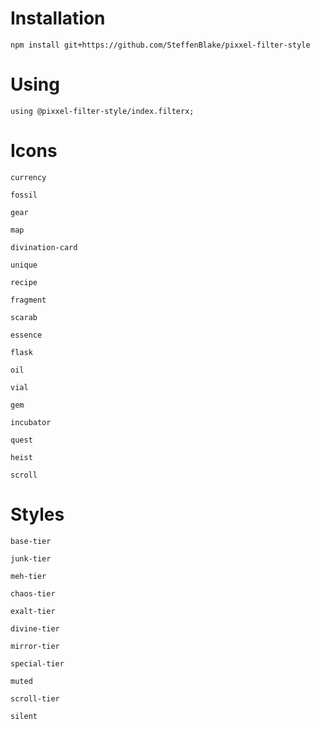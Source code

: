 # Installation

`npm install git+https://github.com/SteffenBlake/pixxel-filter-style`

# Using

`using @pixxel-filter-style/index.filterx;`

# Icons

`currency`

`fossil`

`gear`

`map`

`divination-card`

`unique`

`recipe`

`fragment`

`scarab`

`essence`

`flask`

`oil`

`vial`

`gem`

`incubator`

`quest`

`heist`

`scroll`

# Styles

`base-tier`

`junk-tier`

`meh-tier`

`chaos-tier`

`exalt-tier`

`divine-tier`

`mirror-tier`

`special-tier`

`muted`

`scroll-tier`

`silent`